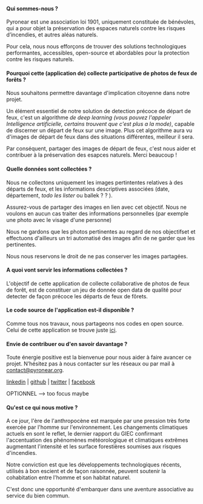 #### Qui sommes-nous ? 

Pyronear est une association loi 1901, uniquement constituée de bénévoles, qui a pour objet la préservation des espaces naturels contre les risques d’incendies, et autres aléas naturels.

Pour cela, nous nous efforçons de trouver des solutions technologiques performantes, accessibles, open-source et abordables pour la protection contre les risques naturels.

#### Pourquoi cette (application de) collecte participative de photos de feux de forêts ?

Nous souhaitons permettre davantage d'implication citoyenne dans notre projet. 

Un élément essentiel de notre solution de detection précoce de départ de feux, c'est un algorithme *de deep learning (vous pouvez l'appeler Intelligence artificielle, certains trouvent que c'est plus a la mode)*, capable de discerner un départ de feux sur une image. Plus cet algorithme aura vu d'images de départ de feux dans des situations différentes, meilleur il sera.

Par conséquent, partager des images de départ de feux, c'est nous aider et contribuer à la préservation des esapces naturels. Merci beaucoup ! 


#### Quelle données sont collectées ? 
Nous ne collectons uniquement les images pertintentes relatives à des départs de feux, et les informations descriptives associées (date, département, *todo les lister*  ou ballek ? ? ). 

Assurez-vous de partager des images en lien avec cet objectif. Nous ne voulons en aucun cas traiter des informations personnelles (par exemple une photo avec le visage d'une personne)


Nous ne gardons que les photos pertinentes au regard de nos objectifset et effectuons d'ailleurs un tri automatisé des images afin de ne garder que les pertinentes. 

Nous nous reservons le droit de ne pas conserver les images partagées.

#### A quoi vont servir les informations collectées ?
L'objectif de cette application de collecte collaborative de photos de feux de forêt, est de constituer un jeu de donnée open data de qualité pour detecter de façon précoce les départs de feux de fôrets. 

#### Le code source de l'application est-il disponible ? 

Comme tous nos travaux, nous partageons nos codes en open source. Celui de cette application se trouve juste [ici](https://github.com/pyronear/pyro-crowdsourcer).

#### Envie de contribuer ou d'en savoir davantage ?

Toute énergie positive est la bienvenue pour nous aider à faire avancer ce projet. N’hésitez pas à nous contacter sur les réseaux ou par mail à contact@pyronear.org.

[linkedin](https://www.linkedin.com/company/pyronearfr) | [github]( https://github.com/pyronear) | [twitter](https://twitter.com/pyro_near) | [facebook](https://www.facebook.com/pyronear)



OPTIONNEL --> too focus maybe 

#### Qu'est ce qui nous motive ? 

A ce jour, l'ère de l'anthropocène est marquée par une pression très forte exercée par l'homme sur l'environnement. Les changements climatiques actuels en sont le reflet, le dernier rapport du GIEC confirmant l'accentuation des phénomènes météorologique et climatiques extrêmes augmentant l'intensité et les surface forestières soumises aux risques d'incendies.  

Notre conviction est que les développements technologiques récents, utilisés à bon escient et de façon raisonnée, peuvent soutenir la cohabitation entre l'homme et son habitat naturel. 

C'est donc une opportunité d'embarquer dans une aventure associative au service du bien commun.






























